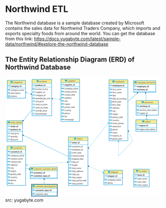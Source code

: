 # Northwind ETL

The Northwind database is a sample database created by Microsoft contains the sales data for Northwind Traders Company, which imports and exports specialty foods from around the world.
You can get the database from this link:
https://docs.yugabyte.com/latest/sample-data/northwind/#explore-the-northwind-database

## The Entity Relationship Diagram (ERD) of Northwind Database
<img src="./additional_file/northwind-er-diagram.png" width="700"/>
src: yugabyte.com


